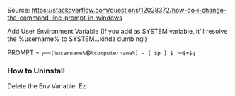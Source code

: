 Source: https://stackoverflow.com/questions/12028372/how-do-i-change-the-command-line-prompt-in-windows

Add User Environment Variable (If you add as SYSTEM variable, it'll resolve the %username% to SYSTEM...kinda dumb ngl)

PROMPT = `┌──(%username%㉿%computername%) - [ $p ] $_└─$+$g `

### How to Uninstall
Delete the Env Variable. Ez

